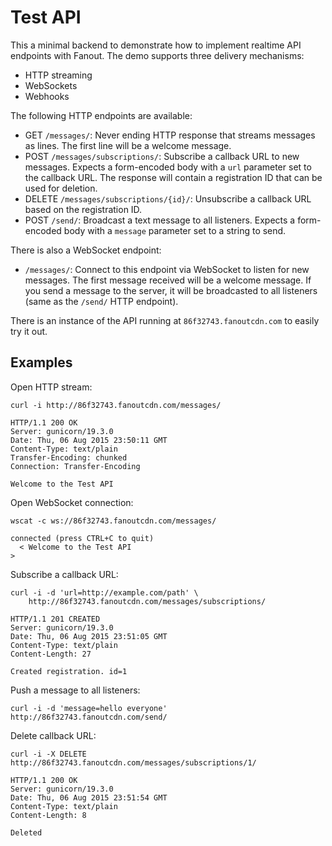 Test API
========

This a minimal backend to demonstrate how to implement realtime API endpoints with Fanout. The demo supports three delivery mechanisms:

* HTTP streaming
* WebSockets
* Webhooks

The following HTTP endpoints are available:

* GET `/messages/`: Never ending HTTP response that streams messages as lines. The first line will be a welcome message.
* POST `/messages/subscriptions/`: Subscribe a callback URL to new messages. Expects a form-encoded body with a `url` parameter set to the callback URL. The response will contain a registration ID that can be used for deletion.
* DELETE `/messages/subscriptions/{id}/`: Unsubscribe a callback URL based on the registration ID.
* POST `/send/`: Broadcast a text message to all listeners. Expects a form-encoded body with a `message` parameter set to a string to send.

There is also a WebSocket endpoint:

* `/messages/`: Connect to this endpoint via WebSocket to listen for new messages. The first message received will be a welcome message. If you send a message to the server, it will be broadcasted to all listeners (same as the `/send/` HTTP endpoint).

There is an instance of the API running at `86f32743.fanoutcdn.com` to easily try it out.

Examples
--------

Open HTTP stream:
```
curl -i http://86f32743.fanoutcdn.com/messages/

HTTP/1.1 200 OK
Server: gunicorn/19.3.0
Date: Thu, 06 Aug 2015 23:50:11 GMT
Content-Type: text/plain
Transfer-Encoding: chunked
Connection: Transfer-Encoding

Welcome to the Test API
```

Open WebSocket connection:
```
wscat -c ws://86f32743.fanoutcdn.com/messages/

connected (press CTRL+C to quit)
  < Welcome to the Test API
>
```

Subscribe a callback URL:
```
curl -i -d 'url=http://example.com/path' \
    http://86f32743.fanoutcdn.com/messages/subscriptions/

HTTP/1.1 201 CREATED
Server: gunicorn/19.3.0
Date: Thu, 06 Aug 2015 23:51:05 GMT
Content-Type: text/plain
Content-Length: 27

Created registration. id=1
```

Push a message to all listeners:
```
curl -i -d 'message=hello everyone' http://86f32743.fanoutcdn.com/send/
```

Delete callback URL:
```
curl -i -X DELETE http://86f32743.fanoutcdn.com/messages/subscriptions/1/

HTTP/1.1 200 OK
Server: gunicorn/19.3.0
Date: Thu, 06 Aug 2015 23:51:54 GMT
Content-Type: text/plain
Content-Length: 8

Deleted
```
